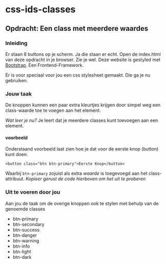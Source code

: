 # css-ids-classes

## Opdracht: Een class met meerdere waardes

### Inleiding

Er staan 8 buttons op je scherm. Ja die staan er echt. Open de index.html van deze opdracht in je browser. Zie je wel.
Deze website is gestyled met [Bootstrap](https://getbootstrap.com/). Een Frontend-Framework.

Er is voor speciaal voor jou een css stylesheet gemaakt. Die ga je nu gebruiken.

### Jouw taak

De knoppen kunnen een paar extra kleurtjes krijgen door simpel weg een class-waarde toe te voegen aan het element.

*Wat leer je nu?*
Je leert dat je meerdere classes kunt toevoegen aan een element.

#### voorbeeld

Onderstaand voorbeeld laat zien hoe je dat voor de eerste knop (button) kunt doen.

`<button class="btn btn-primary">Eerste Knop</button>`

Waarbij `btn-primary` zojuist als extra *waarde* is toegevoegd aan het class-attribuut.
*Kopieer gerust de code hierboven om het uit te proberen*

### Uit te voeren door jou

Aan jou de taak om de overige knoppen ook te stylen met behulp van de genoemde classes

* btn-primary
* btn-secondary
* btn-success
* btn-danger
* btn-warning
* btn-info
* btn-light
* btn-dark
